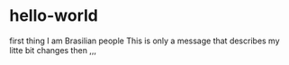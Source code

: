 # hello-world
first thing
I am Brasilian people
This is only  a message that describes my litte bit  changes
then ,,,
